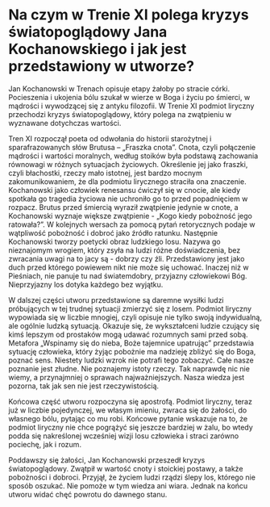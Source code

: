 # Na czym w Trenie XI polega kryzys światopoglądowy Jana Kochanowskiego i jak jest przedstawiony w utworze?

Jan Kochanowski w Trenach opisuje etapy żałoby po stracie córki. Pocieszenia i ukojenia bólu szukał w wierze w Boga i życiu po śmierci, w mądrości i wywodzącej się z antyku filozofii. W Trenie XI podmiot liryczny przechodzi kryzys światopoglądowy, który polega na zwątpieniu w wyznawane dotychczas wartości.

Tren XI rozpoczął poeta od odwołania do historii starożytnej i sparafrazowanych słów Brutusa – „Fraszka cnota”. Cnota, czyli połączenie mądrości i wartości moralnych, według stoików była podstawą zachowania równowagi w różnych sytuacjach życiowych. Określenie jej jako fraszki, czyli błachostki, rzeczy mało istotnej, jest bardzo mocnym zakomunikowaniem, że dla podmiotu lirycznego straciła ona znaczenie. Kochanowski jako człowiek renesansu ćwiczył się w cnocie, ale kiedy spotkała go tragedia życiowa nie uchroniło go to przed popadnięciem w rozpacz. Brutus przed śmiercią wyraził zwątpienie jedynie w cnote, a Kochanowski wyznaje większe zwątpienie - „Kogo kiedy pobożność jego ratowała?”. W kolejnych wersach za pomocą pytań retorycznych podaje w wątpliwość pobożność i dobroć jako źródło ratunku. Następnie Kochanowski tworzy poetycki obraz ludzkiego losu. Nazywa go nieznajomym wrogiem, który zsyła na ludzi różne doświadczenia, bez zwracania uwagi na to jacy są - dobrzy czy źli. Przedstawiony jest jako duch przed którego powiewem nikt nie może się uchować. Inaczej niż w Pieśniach, nie panuje tu nad światemdobry, przyjazny człowiekowi Bóg. Nieprzyjazny los dotyka każdego bez wyjątku.

W dalszej części utworu przedstawione są daremne wysiłki ludzi próbujących w tej trudnej sytuacji zmierzyć się z losem. Podmiot liryczny wypowiada się w liczbie mnogiej, czyli opisuje nie tylko swoją indywidualną, ale ogólnie ludzką sytuacją. Okazuje się, że wykształceni ludzie czujący się kimś lepszym od prostaków mogą udawać rozumnych sami przed sobą. Metafora „Wspinamy się do nieba, Boże tajemnice upatrując” przedstawia sytuację człowieka, który żyjąc pobożnie ma nadzieję zbliżyć się do Boga, poznać sens. Niestety ludzki wzrok nie potrafi tego zobaczyć. Całe nasze poznanie jest złudne. Nie poznajemy istoty rzeczy. Tak naprawdę nic nie wiemy, a przynajmniej o sprawach najważniejszych. Nasza wiedza jest pozorna, tak jak sen nie jest rzeczywistością.

Końcowa część utworu rozpoczyna się apostrofą. Podmiot liryczny, teraz już w liczbie pojedynczej, we własym imieniu, zwraca się do żałości, do własnego bólu, pytając co mu robi. Końcowe pytanie wskazuje na to, że podmiot liryczny nie chce pogrążyć się jeszcze bardziej w żalu, bo wtedy podda się nakreślonej wcześniej wizji losu człowieka i straci zarówno pociechę, jak i rozum.

Poddawszy się żałości, Jan Kochanowski przeszedł kryzys światopoglądowy. Zwątpił w wartość cnoty i stoickiej postawy, a także pobożności i dobroci. Przyjął, że życiem ludzi rządzi ślepy los, którego nie sposób oszukać. Nie pomoże w tym wiedza ani wiara. Jednak na końcu utworu widać chęć powrotu do dawnego stanu.
